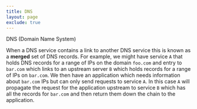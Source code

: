 ```yaml
---
title: DNS
layout: page
exclude: true
---
```


DNS (Domain Name System) 

When a DNS service contains a link to another DNS service this is known as a **merged** set of DNS records. For example, we might have service `A` that holds DNS records for a range of IPs on the domain `foo.com` and entry to `bar.com` which links to an upstream server `B` which holds records for a range of IPs on `bar.com`. We then have an application which needs information about `bar.com` IPs but can only send requests to service `A`. In this case `A` will propagate the request for the application upstream to service `B` which has all the records for `bar.com` and then return them down the chain to the application.
<!--stackedit_data:
eyJoaXN0b3J5IjpbLTE4NzY1MzA2NDksLTE4MTY2ODM1OCwtMT
gxNjY4MzU4XX0=
-->